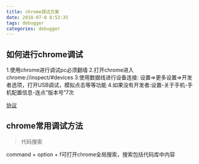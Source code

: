 ```yaml
---
title: chrome调试方案
date: 2018-07-8 8:52:35
tags: debugger
categories: debugger
---
```



<div><!-- more--></div>


## 如何进行chrome调试

1.使用chrome进行调试pc必须翻墙
2.打开chrome进入chrome://inspect/#devices
3.使用数据线进行设备连接:
设置=>更多设置=>开发者选项，打开USB调试，模拟点击等等功能
4.如果没有开发者:设置-关于手机-手机配置信息-连点“版本号”7次

[协议](https://deskid.github.io/2018/04/02/h5-debug/)

## chrome常用调试方法

> 代码搜索

command + option + f可打开chrome全局搜索，搜索包括代码库中内容


